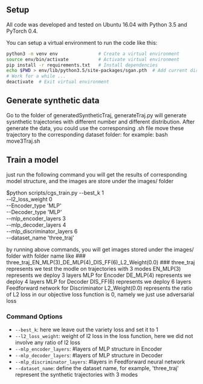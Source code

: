 ## Setup
All code was developed and tested on Ubuntu 16.04 with Python 3.5 and PyTorch 0.4.

You can setup a virtual environment to run the code like this:

```bash
python3 -m venv env               # Create a virtual environment
source env/bin/activate           # Activate virtual environment
pip install -r requirements.txt   # Install dependencies
echo $PWD > env/lib/python3.5/site-packages/sgan.pth  # Add current directory to python path
# Work for a while ...
deactivate  # Exit virtual environment
```

## Generate synthetic data
Go to the folder of generatedSyntheticTraj, generateTraj.py will generate sysnthetic trajectories with different number and different distribution. After generate the data, you could use the corresponsing .sh file move these trajectory to the corresponding dataset folder:
for example: bash move3Traj.sh

## Train a model
just run the following command you will get the results of corresponding model structure, and the images are store under the images/ folder 

$python scripts/cgs_train.py --best_k 1 \
--l2_loss_weight 0 \
--Encoder_type 'MLP' \
--Decoder_type 'MLP' \
--mlp_encoder_layers 3 \
--mlp_decoder_layers 4 \
--mlp_discriminator_layers 6 \
--dataset_name 'three_traj'

by running above commands, you will get images stored under the images/ folder with folder name like ### three_traj_EN_MLP(3)_DE_MLP(4)_DIS_FF(6)_L2_Weight(0.0) ###
three_traj represents we test the modle on trajectories with 3 modes
EN_MLP(3) represents we deploy 3 layers MLP for Encoder
DE_MLP(4) represents we deploy 4 layers MLP for Decoder
DIS_FF(6) represents we deploy 6 layers Feedforward network for Discriminator
L2_Weight(0.0) represents the ratio of L2 loss in our objective loss function is 0, namely we just use adversarial loss


### Command Options

- `--best_k`: here we leave out the variety loss and set it to 1
- `--l2_loss_weight`: weight of l2 loss in the loss function, here we did not involve any ratio of l2 loss
- `--mlp_encoder_layers`: #layers of MLP structure in Encoder
- `--mlp_decoder_layers`: #layers of MLP structure in Decoder
- `--mlp_discriminator_layers`: #layers in Feedforward neural network
- `--dataset_name`: define the dataset name, for example, 'three_traj' represent the synthetic trajectories with 3 modes







